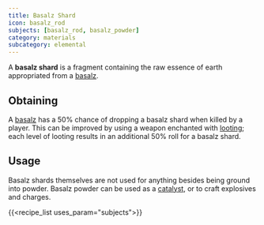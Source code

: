 ```yaml
---
title: Basalz Shard
icon: basalz_rod
subjects: [basalz_rod, basalz_powder]
category: materials
subcategory: elemental
---
```


A **basalz shard** is a fragment containing the raw essence of earth appropriated from a [basalz](../basalz).

Obtaining
---------

A [basalz](../basalz) has a 50% chance of dropping a basalz shard when killed by a player. This can be improved by using a weapon enchanted with [looting](https://minecraft.fandom.com/wiki/Looting); each level of looting results in an additional 50% roll for a basalz shard.

Usage
-----

Basalz shards themselves are not used for anything besides being ground into powder. Basalz powder can be used as a [catalyst](../../catalysts), or to craft explosives and charges.

{{<recipe_list uses_param="subjects">}}